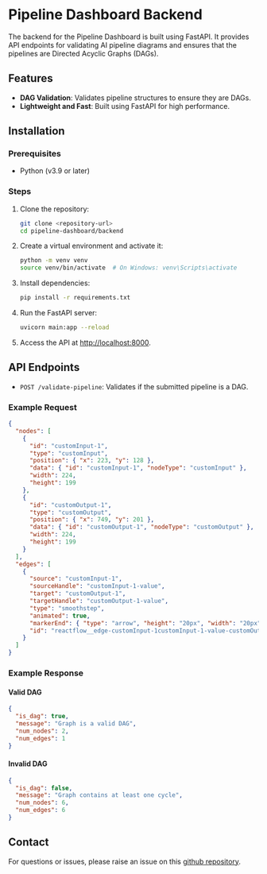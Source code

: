 # Pipeline Dashboard Backend

The backend for the Pipeline Dashboard is built using FastAPI. It provides API endpoints for validating AI pipeline diagrams and ensures that the pipelines are Directed Acyclic Graphs (DAGs).

## Features

- **DAG Validation**: Validates pipeline structures to ensure they are DAGs.
- **Lightweight and Fast**: Built using FastAPI for high performance.

## Installation

### Prerequisites

- Python (v3.9 or later)

### Steps

1. Clone the repository:
   ```bash
   git clone <repository-url>
   cd pipeline-dashboard/backend
   ```
2. Create a virtual environment and activate it:
   ```bash
   python -m venv venv
   source venv/bin/activate  # On Windows: venv\Scripts\activate
   ```
3. Install dependencies:
   ```bash
   pip install -r requirements.txt
   ```
4. Run the FastAPI server:
   ```bash
   uvicorn main:app --reload
   ```
5. Access the API at [http://localhost:8000](http://localhost:8000).

## API Endpoints

- `POST /validate-pipeline`: Validates if the submitted pipeline is a DAG.

### Example Request

```json
{
  "nodes": [
    {
      "id": "customInput-1",
      "type": "customInput",
      "position": { "x": 223, "y": 128 },
      "data": { "id": "customInput-1", "nodeType": "customInput" },
      "width": 224,
      "height": 199
    },
    {
      "id": "customOutput-1",
      "type": "customOutput",
      "position": { "x": 749, "y": 201 },
      "data": { "id": "customOutput-1", "nodeType": "customOutput" },
      "width": 224,
      "height": 199
    }
  ],
  "edges": [
    {
      "source": "customInput-1",
      "sourceHandle": "customInput-1-value",
      "target": "customOutput-1",
      "targetHandle": "customOutput-1-value",
      "type": "smoothstep",
      "animated": true,
      "markerEnd": { "type": "arrow", "height": "20px", "width": "20px" },
      "id": "reactflow__edge-customInput-1customInput-1-value-customOutput-1customOutput-1-value"
    }
  ]
}
```

### Example Response

#### Valid DAG

```json
{
  "is_dag": true,
  "message": "Graph is a valid DAG",
  "num_nodes": 2,
  "num_edges": 1
}
```

#### Invalid DAG

```json
{
  "is_dag": false,
  "message": "Graph contains at least one cycle",
  "num_nodes": 6,
  "num_edges": 6
}
```

## Contact

For questions or issues, please raise an issue on this [github repository](https://github.com/theathleticnerd/pipeline-dashboard-backend).
